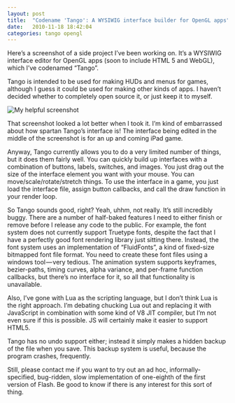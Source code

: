 ```yaml
---
layout: post
title:  "Codename 'Tango': A WYSIWIG interface builder for OpenGL apps"
date:   2010-11-18 18:42:04
categories: tango opengl
---
```


Here’s a screenshot of a side project I’ve been working on. It’s a WYSIWIG interface editor for OpenGL apps (soon to include HTML 5 and WebGL), which I’ve codenamed “Tango”.

Tango is intended to be used for making HUDs and menus for games, although I guess it could be used for making other kinds of apps. I haven’t decided whether to completely open source it, or just keep it to myself.

![My helpful screenshot](http://davidpetrie.com/oldsite/index_files/Screen-shot-2010-11-19-at-10.12.41-AM-300x168.png)

That screenshot looked a lot better when I took it. I’m kind of embarrassed about how spartan Tango’s interface is! The interface being edited in the middle of the screenshot is for an up and coming iPad game.

Anyway, Tango currently allows you to do a very limited number of things, but it does them fairly well. You can quickly build up interfaces with a combination of buttons, labels, switches, and images. You just drag out the size of the interface element you want with your mouse. You can move/scale/rotate/stretch things. To use the interface in a game, you just load the interface file, assign button callbacks, and call the draw function in your render loop.

So Tango sounds good, right? Yeah, uhhm, not really. It’s still incredibly buggy. There are a number of half-baked features I need to either finish or remove before I release any code to the public. For example, the font system does not currently support Truetype fonts, despite the fact that I have a perfectly good font rendering library just sitting there. Instead, the font system uses an implementation of “FluidFonts”, a kind of fixed-size bitmapped font file format. You need to create these font files using a windows tool — very tedious. The animation system supports keyframes, bezier-paths, timing curves, alpha variance, and per-frame function callbacks, but there’s no interface for it, so all that functionality is unavailable.

Also, I’ve gone with Lua as the scripting language, but I don’t think Lua is the right approach. I’m debating chucking Lua out and replacing it with JavaScript in combination with some kind of V8 JIT compiler, but I’m not even sure if this is possible. JS will certainly make it easier to support HTML5.

Tango has no undo support either; instead it simply makes a hidden backup of the file when you save. This backup system is useful, because the program crashes, frequently.

Still, please contact me if you want to try out an ad hoc, informally-specified, bug-ridden, slow implementation of one-eighth of the first version of Flash. Be good to know if there is any interest for this sort of thing.
